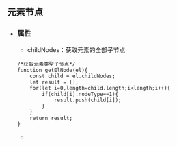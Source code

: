 ## 元素节点

* ### 属性

  * childNodes：获取元素的全部子节点

  ```
  /*获取元素类型子节点*/
  function getElNode(el){
      const child = el.childNodes;
      let result = [];
      for(let i=0,length=child.length;i<length;i++){
          if(child[i].nodeType==1){
              result.push(child[i]);
          }
      }
      return result;
  }
  ```

  * 



